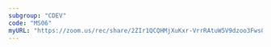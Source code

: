 ```yaml
---
subgroup: "CDEV"
code: "MS06"
myURL: "https://zoom.us/rec/share/2ZIr1QCQHMjXuKxr-VrrRAtuW5V9dzoo3Fws0MbK9IYB4ECFTg9wvMSThFzqLxip.cRwFojicOxWhGli9"
---
```


